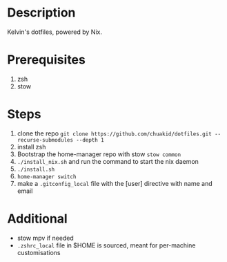 # Description
Kelvin's dotfiles, powered by Nix.

# Prerequisites
1. zsh
2. stow

# Steps
1. clone the repo `git clone https://github.com/chuakid/dotfiles.git --recurse-submodules --depth 1`
2. install zsh
3. Bootstrap the home-manager repo with stow `stow common`
4. `./install_nix.sh` and run the command to start the nix daemon
5. `./install.sh`
6. `home-manager switch`
7. make a `.gitconfig_local` file with the [user] directive with name and email

# Additional
- stow mpv if needed
- `.zshrc_local` file in $HOME is sourced, meant for per-machine customisations

